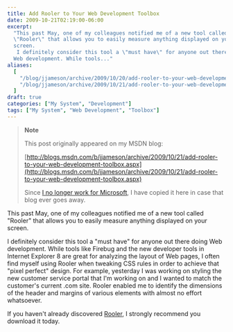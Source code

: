 ```yaml
---
title: Add Rooler to Your Web Development Toolbox
date: 2009-10-21T02:19:00-06:00
excerpt:
  "This past May, one of my colleagues notified me of a new tool called
  \"Rooler\" that allows you to easily measure anything displayed on your
  screen. 
   I definitely consider this tool a \"must have\" for anyone out there doing
  Web development. While tools..."
aliases:
  [
    "/blog/jjameson/archive/2009/10/20/add-rooler-to-your-web-development-toolbox.aspx",
    "/blog/jjameson/archive/2009/10/21/add-rooler-to-your-web-development-toolbox.aspx",
  ]
draft: true
categories: ["My System", "Development"]
tags: ["My System", "Web Development", "Toolbox"]
---
```


> **Note**
>
> This post originally appeared on my MSDN blog:
>
> [http://blogs.msdn.com/b/jjameson/archive/2009/10/21/add-rooler-to-your-web-development-toolbox.aspx](http://blogs.msdn.com/b/jjameson/archive/2009/10/21/add-rooler-to-your-web-development-toolbox.aspx)
>
> Since
> [I no longer work for Microsoft](/blog/jjameson/2011/09/02/last-day-with-microsoft),
> I have copied it here in case that blog ever goes away.

This past May, one of my colleagues notified me of a new tool called "Rooler"
that allows you to easily measure anything displayed on your screen.

I definitely consider this tool a "must have" for anyone out there doing Web
development. While tools like Firebug and the new developer tools in Internet
Explorer 8 are great for analyzing the layout of Web pages, I often find myself
using Rooler when tweaking CSS rules in order to achieve that "pixel perfect"
design. For example, yesterday I was working on styling the new customer service
portal that I'm working on and I wanted to match the customer's current .com
site. Rooler enabled me to identify the dimensions of the header and margins of
various elements with almost no effort whatsoever.

If you haven't already discovered [Rooler](http://blois.us/Rooler/), I strongly
recommend you download it today.
